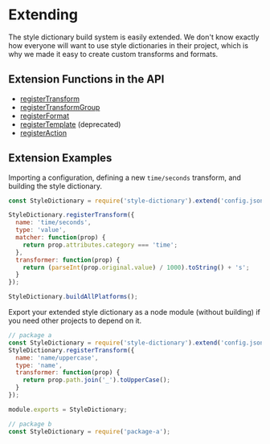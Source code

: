 # Extending

The style dictionary build system is easily extended. We don't know exactly how everyone will want to use style dictionaries in their project, which is why we made it easy to create custom transforms and formats.

## Extension Functions in the API
* [registerTransform](api.md#registertransform)
* [registerTransformGroup](api.md#registertransformgroup)
* [registerFormat](api.md#registerformat)
* [registerTemplate](api.md#registertemplate) (deprecated)
* [registerAction](api.md#registeraction)

## Extension Examples
Importing a configuration, defining a new `time/seconds` transform, and building the style dictionary.

```javascript
const StyleDictionary = require('style-dictionary').extend('config.json');

StyleDictionary.registerTransform({
  name: 'time/seconds',
  type: 'value',
  matcher: function(prop) {
    return prop.attributes.category === 'time';
  },
  transformer: function(prop) {
    return (parseInt(prop.original.value) / 1000).toString() + 's';
  }
});

StyleDictionary.buildAllPlatforms();
```


Export your extended style dictionary as a node module (without building) if you need other projects to depend on it.

```javascript
// package a
const StyleDictionary = require('style-dictionary').extend('config.json');
StyleDictionary.registerTransform({
  name: 'name/uppercase',
  type: 'name',
  transformer: function(prop) {
    return prop.path.join('_').toUpperCase();
  }
});

module.exports = StyleDictionary;

// package b
const StyleDictionary = require('package-a');
```
